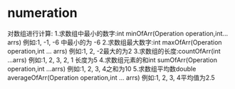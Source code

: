 # numeration
对数组进行计算:
1.求数组中最小的数字:int minOfArr(Operation operation,int... arrs)
例如:1, -1, -6 中最小的为 -6
2.求数组最大数字:int maxOfArr(Operation operation,int ... arrs)
例如:1, 2, -2最大的为2
3.求数组的长度:countOfArr(int ...arrs)
例如:1, 2, 3, 2, 1 长度为5
4.求数组元素的和int sumOfArr(Operation operation,int ...arrs)
例如:1, 2, 3, 4之和为10
5.求数组平均数double averageOfArr(Operation operation,int ... arrs)
例如:1, 2, 3, 4平均值为2.5  
